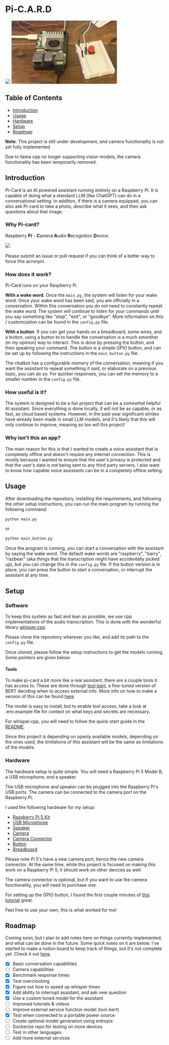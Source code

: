 # Pi-C.A.R.D

<img src="assets/assistant.png" height="200">
<img src="assets/assistant-gpio.png"  height="200">

## Table of Contents

-   [Introduction](#introduction)
-   [Usage](#usage)
-   [Hardware](#hardware)
-   [Setup](#setup)
-   [Roadmap](#roadmap)

**Note**: This project is still under development, and camera functionality is not yet fully implemented.

Due to llama cpp no longer supporting vision models, the camera functionality has been temporarily removed.

## Introduction

Pi-Card is an AI powered assistant running entirely on a Raspberry Pi. It is capable of doing what a standard LLM (like ChatGPT) can do in a conversational setting.
In addition, if there is a camera equipped, you can also ask Pi-card to take a photo, describe what it sees, and then ask questions about that image.

### Why Pi-card?

Raspberry **Pi** - **C**amera **A**udio **R**ecognition **D**evice.

<img src="assets/picard-facepalm.jpg" height="300">

Please submit an issue or pull request if you can think of a better way to force this acronym.

### How does it work?

Pi-Card runs on your Raspberry Pi.

**With a wake word**. Once the `main.py`, the system will listen for your wake word. Once your wake word has been said, you are officially in a conversation. Within this conversation you do not need to constantly repeat the wake word. The system will continue to listen for your commands until you say something like "stop", "exit", or "goodbye". More information on this / customization can be found in the `config.py` file.

**With a button**. If you can get your hands on a breadboard, some wires, and a button, using a button to to handle the conversation is a much smoother (in my opinion) way to interact. This is done by pressing the button, and then speaking your command. The button is a simple GPIO button, and can be set up by following the instructions in the `main_button.py` file.

The chatbot has a configurable memory of the conversation, meaning if you want the assistant to repeat something it said, or elaborate on a previous topic, you can do so. For quicker responses, you can set the memory to a smaller number in the `config.py` file.

### How useful is it?

The system is designed to be a fun project that can be a _somewhat_ helpful AI assistant. Since everything is done locally, it will not be as capable, or as fast, as cloud based systems. However, in the past year significant strides have already been made in small LLM models, and it's likely that this will only continue to improve, meaning so too will this project!

### Why isn't this an app?

The main reason for this is that I wanted to create a voice assistant that is completely offline and doesn't require any internet connection. This is mostly because I wanted to ensure that the user's privacy is protected and that the user's data is not being sent to any third party servers. I also want to know how capable voice assistants can be in a completely offline setting.

## Usage

After downloading the repository, installing the requirements, and following the other setup instructions, you can run the main program by running the following command:

```bash
python main.py
```

or

```bash
python main_button.py
```

Once the program is running, you can start a conversation with the assistant by saying the wake word. The default wake words are "raspberry", "barry", "razbear" (aka things that the transcription might have accidentally picked up), but you can change this in the `config.py` file. If the button version is in place, you can press the button to start a conversation, or interrupt the assistant at any time.

## Setup

### Software

To keep this system as fast and lean as possible, we use cpp implementations of the audio transcription. This is done with the wonderful library [whisper.cpp](https://github.com/ggerganov/whisper.cpp).

Please clone the repository wherever you like, and add its path to the `config.py` file.

Once cloned, please follow the setup instructions to get the models running. Some pointers are given below:

#### Tools

To make pi-card a bit more like a real assistant, there are a couple tools it has access to. These are done through [tool-bert](https://huggingface.co/nkasmanoff/tool-bert), a fine-tuned version of BERT deciding when to access external info. More info on how to make a version of this can be found [here](https://github.com/nkasmanoff/tool-bert)

The model is easy to install, but to enable tool access, take a look at .env.example file for context on what keys and secrets are necessary.

For whisper.cpp, you will need to follow the quick-start guide in the [README](https://github.com/ggerganov/whisper.cpp?tab=readme-ov-file#quick-start).

Since this project is depending on openly available models, depending on the ones used, the limitations of this assistant will be the same as limitations of the models.

### Hardware

The hardware setup is quite simple. You will need a Raspberry Pi 5 Model B, a USB microphone, and a speaker.

The USB microphone and speaker can be plugged into the Raspberry Pi's USB ports. The camera can be connected to the camera port on the Raspberry Pi.

I used the following hardware for my setup:

-   [Raspberry Pi 5 Kit](https://www.amazon.com/dp/B0CRSNCJ6Y?psc=1&ref=ppx_yo2ov_dt_b_product_details)
-   [USB Microphone](https://www.amazon.com/dp/B087PTH787?psc=1&ref=ppx_yo2ov_dt_b_product_details)
-   [Speaker](https://www.amazon.com/dp/B075M7FHM1?ref=ppx_yo2ov_dt_b_product_details&th=1)
-   [Camera](https://www.amazon.com/dp/B012V1HEP4?ref=ppx_yo2ov_dt_b_product_details&th=1)
-   [Camera Connector](https://www.amazon.com/dp/B0716TB6X3?psc=1&ref=ppx_yo2ov_dt_b_product_details)
-   [Button](https://www.amazon.com/DIYables-Button-Arduino-ESP8266-Raspberry/dp/B0BXKN4TY6)
-   [Breadboard](https://www.amazon.com/dp/B09VKYLYN7?psc=1&ref=ppx_yo2ov_dt_b_product_details)

Please note Pi 5's have a new camera port, hence the new camera connector. At the same time, while this project is focused on making this work on a Raspberry Pi 5, it should
work on other devices as well.

The camera connector is optional, but if you want to use the camera functionality, you will need to purchase one.

For setting up the GPIO button, I found the first couple minutes of [this tutorial](https://youtu.be/IHvtJvgM_eQ?si=VZzhElu5yYTt7zcV) great.

Feel free to use your own, this is what worked for me!

## Roadmap

Coming soon, but I plan to add notes here on things currently implemented, and what can be done in the future. Some quick notes on it are below. I've started to make a notion board to keep track of things, but it's not complete yet. Check it out [here](https://marble-laugh-dd5.notion.site/14195743cced80229c3cddfd0cd5a750?v=a673ae0424b445d9983b71774a943b0f).

-   [x] Basic conversation capabilities
-   [ ] Camera capabilities
-   [x] Benchmark response times
-   [x] Test overclocking
-   [x] Figure out how to speed up whisper times
-   [x] Add ability to interrupt assistant, and ask new question
-   [x] Use a custom tuned model for the assistant
-   [ ] Improved tutorials & videos
-   [ ] Improve external service function model (tool-bert)
-   [x] Test when connected to a portable power source
-   [ ] Create optional model generation using entropix
-   [ ] Dockerize repo for testing on more devices
-   [ ] Test in other languages
-   [ ] Add more external services
